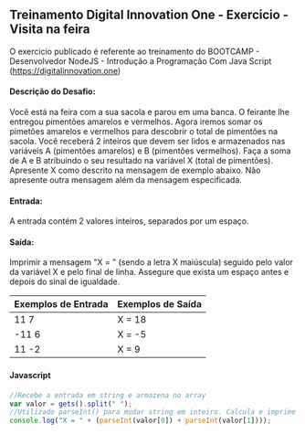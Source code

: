 ## Treinamento Digital Innovation One - Exercicio - Visita na feira

O exercicio publicado é referente ao treinamento do BOOTCAMP - Desenvolvedor NodeJS - Introdução a Programação Com Java Script 
(https://digitalinnovation.one)

#### Descrição do Desafio:

Você está na feira com a sua sacola e parou em uma banca. O feirante lhe entregou pimentões amarelos e vermelhos.  Agora iremos somar os pimetões amarelos e vermelhos para descobrir o total de pimentões na sacola. 
Você receberá 2 inteiros que devem ser lidos e armazenados nas variáveis A (pimentões amarelos) e B (pimentões vermelhos). 
Faça a soma de A e B atribuindo o seu resultado na variável X (total de pimentões). 
Apresente X como descrito na mensagem de exemplo abaixo. 
Não apresente outra mensagem além da mensagem especificada.


#### Entrada: 

A entrada contém 2 valores inteiros, separados por um espaço.


#### Saída: 

Imprimir a mensagem "X = " (sendo a letra X maiúscula) seguido pelo valor da variável X e pelo final de linha.  Assegure que exista um espaço antes e depois do sinal de igualdade.

Exemplos de Entrada  | Exemplos de Saída
------------- | -------------
11 7  | X = 18
-11 6  | X = -5 
11 -2  | X =  9 



#### Javascript　

```javascript
//Recebe a entrada em string e armazena no array
var valor = gets().split(" ");
//Utilizado parseInt() para mudar string em inteiro. Calcula e imprime o resultado
console.log("X = " + (parseInt(valor[0]) + parseInt(valor[1])));
```
